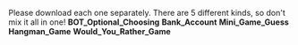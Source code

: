 Please download each one separately. There are 5 different kinds, so don't mix it all in one!
**BOT_Optional_Choosing**
**Bank_Account**
**Mini_Game_Guess**
**Hangman_Game**
**Would_You_Rather_Game**
